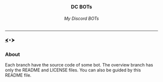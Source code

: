<h3 align="center">DC BOTs</h3>
<h6 align="center">My Discord BOTs</h6>

---

#### <a href="https://github.com/orgs/free-workspace/repositories">⮜</a> 🢝 ⮞

### About
Each branch have the source code of some bot. The overview branch has only the README and LICENSE files. You can also be guided by this README file.
